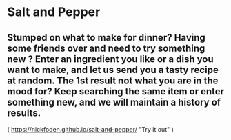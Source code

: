 # Salt and Pepper

## Stumped on what to make for dinner? Having some friends over and need to try something new ? Enter an ingredient you like or a dish you want to make, and let us send you a tasty recipe at random. The 1st result not what you are in the mood for? Keep searching the same item or enter something new, and we will maintain a history of results.

( https://nickfoden.github.io/salt-and-pepper/ "Try it out" )
